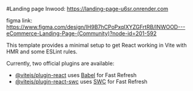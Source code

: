 #Landing page Inwood: https://landing-page-u6sr.onrender.com

figma link: https://www.figma.com/design/IH9B7hCPoPxqIXYZGFrtRB/INWOOD---eCommerce-Landing-Page-(Community)?node-id=201-592


This template provides a minimal setup to get React working in Vite with HMR and some ESLint rules.

Currently, two official plugins are available:

- [@vitejs/plugin-react](https://github.com/vitejs/vite-plugin-react/blob/main/packages/plugin-react/README.md) uses [Babel](https://babeljs.io/) for Fast Refresh
- [@vitejs/plugin-react-swc](https://github.com/vitejs/vite-plugin-react-swc) uses [SWC](https://swc.rs/) for Fast Refresh

